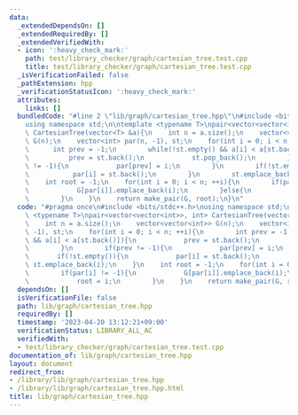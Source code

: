 ```yaml
---
data:
  _extendedDependsOn: []
  _extendedRequiredBy: []
  _extendedVerifiedWith:
  - icon: ':heavy_check_mark:'
    path: test/library_checker/graph/cartesian_tree.test.cpp
    title: test/library_checker/graph/cartesian_tree.test.cpp
  _isVerificationFailed: false
  _pathExtension: hpp
  _verificationStatusIcon: ':heavy_check_mark:'
  attributes:
    links: []
  bundledCode: "#line 2 \"lib/graph/cartesian_tree.hpp\"\n#include <bits/stdc++.h>\n\
    using namespace std;\n\ntemplate <typename T>\npair<vector<vector<int>>, int>\
    \ CartesianTree(vector<T> &a){\n    int n = a.size();\n    vector<vector<int>>\
    \ G(n);\n    vector<int> par(n, -1), st;\n    for(int i = 0; i < n; ++i){\n  \
    \      int prev = -1;\n        while(!st.empty() && a[i] < a[st.back()]){\n  \
    \          prev = st.back();\n            st.pop_back();\n        }\n        if(prev\
    \ != -1){\n            par[prev] = i;\n        }\n        if(!st.empty()){\n \
    \           par[i] = st.back();\n        }\n        st.emplace_back(i);\n    }\n\
    \    int root = -1;\n    for(int i = 0; i < n; ++i){\n        if(par[i] != -1){\n\
    \            G[par[i]].emplace_back(i);\n        }else{\n            root = i;\n\
    \        }\n    }\n    return make_pair(G, root);\n}\n"
  code: "#pragma once\n#include <bits/stdc++.h>\nusing namespace std;\n\ntemplate\
    \ <typename T>\npair<vector<vector<int>>, int> CartesianTree(vector<T> &a){\n\
    \    int n = a.size();\n    vector<vector<int>> G(n);\n    vector<int> par(n,\
    \ -1), st;\n    for(int i = 0; i < n; ++i){\n        int prev = -1;\n        while(!st.empty()\
    \ && a[i] < a[st.back()]){\n            prev = st.back();\n            st.pop_back();\n\
    \        }\n        if(prev != -1){\n            par[prev] = i;\n        }\n \
    \       if(!st.empty()){\n            par[i] = st.back();\n        }\n       \
    \ st.emplace_back(i);\n    }\n    int root = -1;\n    for(int i = 0; i < n; ++i){\n\
    \        if(par[i] != -1){\n            G[par[i]].emplace_back(i);\n        }else{\n\
    \            root = i;\n        }\n    }\n    return make_pair(G, root);\n}\n"
  dependsOn: []
  isVerificationFile: false
  path: lib/graph/cartesian_tree.hpp
  requiredBy: []
  timestamp: '2023-04-20 13:12:21+09:00'
  verificationStatus: LIBRARY_ALL_AC
  verifiedWith:
  - test/library_checker/graph/cartesian_tree.test.cpp
documentation_of: lib/graph/cartesian_tree.hpp
layout: document
redirect_from:
- /library/lib/graph/cartesian_tree.hpp
- /library/lib/graph/cartesian_tree.hpp.html
title: lib/graph/cartesian_tree.hpp
---
```

